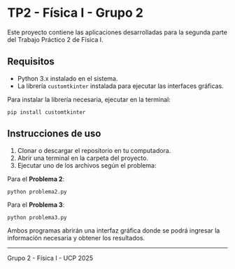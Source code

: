 # TP2 - Física I - Grupo 2

Este proyecto contiene las aplicaciones desarrolladas para la segunda parte del Trabajo Práctico 2 de Física I.

## Requisitos

- Python 3.x instalado en el sistema.
- La librería `customtkinter` instalada para ejecutar las interfaces gráficas.

Para instalar la librería necesaria, ejecutar en la terminal:

```
pip install customtkinter
```

## Instrucciones de uso

1. Clonar o descargar el repositorio en tu computadora.
2. Abrir una terminal en la carpeta del proyecto.
3. Ejecutar uno de los archivos según el problema:

Para el **Problema 2**:
```
python problema2.py
```

Para el **Problema 3**:
```
python problema3.py
```

Ambos programas abrirán una interfaz gráfica donde se podrá ingresar la información necesaria y obtener los resultados.

---

Grupo 2 - Física I - UCP 2025
